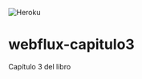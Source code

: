 ![Heroku](http://heroku-badge.herokuapp.com/?app=webflux-capitulo3&style=flat&svg=1&root=/)



# webflux-capitulo3
Capítulo 3 del libro
